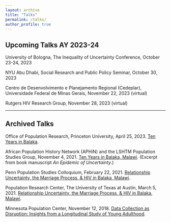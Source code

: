 ```yaml
---
layout: archive
title: "Talks"
permalink: /talks/
author_profile: true
---
```


## Upcoming Talks AY 2023-24

University of Bologna, The Inequality of Uncertainty Conference, October 23-24, 2023

NYU Abu Dhabi, Social Research and Public Policy Seminar, October 30, 2023

Centro de Desenvolvimento e Planejamento Regional (Cedeplar), Universidade Federal de Minas Gerais, November 22, 2023 (virtual)

Rutgers HIV Research Group, November 28, 2023 (virtual)
 
_____ 
## Archived Talks

Office of Population Research, Princeton University, April 25, 2023. <a href="https://www.youtube.com/watch?v=-a_xnHedUaY"> Ten Years in Balaka</a>.

African Population History Network (APHiN) and the LSHTM Population Studies Group, November 4, 2021. <a href="https://lshtm.cloud.panopto.eu/Panopto/Pages/Viewer.aspx?id=ef5fb518-6dce-4b2b-a723-adec0062f281">Ten Years in Balaka, Malawi</a>. (Excerpt from book manuscript _An Epidemic of Uncertainty_.)

Penn Population Studies Colloquium, February 22, 2021. <a href="https://www.youtube.com/watch?v=T4pYC-M9bF8&t=3188s">Relationship Uncertainty, the Marriage Process, & HIV in Balaka, Malawi</a>.

Population Research Center, The University of Texas at Austin, March 5, 2021. <a href="https://www.youtube.com/watch?v=T1-SyI00_0Q">Relationship Uncertainty, the Marriage Process, & HIV in Balaka, Malawi</a>.

Minnesota Population Center, November 12, 2018. <a href="https://www.youtube.com/watch?v=ezb13umtzdg&t=496s">Data Collection as Disruption: Insights from a Longitudinal Study of Young Adulthood</a>.
